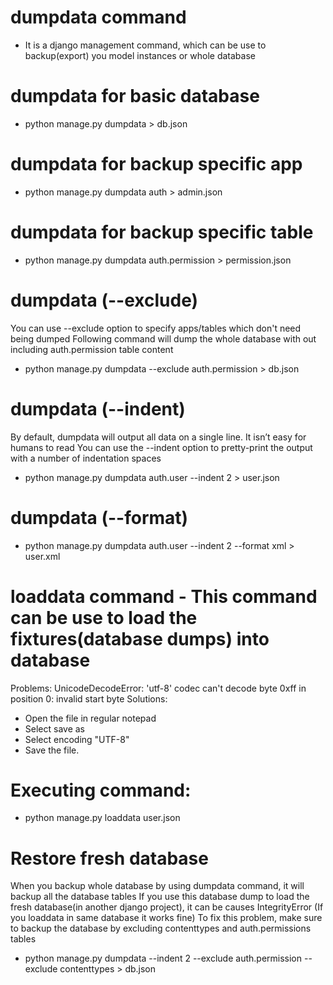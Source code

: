 # dumpdata command
- It is a django management command, which can be use to backup(export) you model instances or whole database

# dumpdata for basic database 
- python manage.py dumpdata > db.json

# dumpdata for backup specific app
- python manage.py dumpdata auth > admin.json

# dumpdata for backup specific table
- python manage.py dumpdata auth.permission > permission.json

# dumpdata (--exclude)
You can use --exclude option to specify apps/tables which don't need being dumped
Following command will dump the whole database with out including auth.permission table content
- python manage.py dumpdata --exclude auth.permission > db.json

# dumpdata (--indent)
By default, dumpdata will output all data on a single line. It isn’t easy for humans to read
You can use the --indent option to pretty-print the output with a number of indentation spaces
- python manage.py dumpdata auth.user --indent 2 > user.json

# dumpdata (--format)
- python manage.py dumpdata auth.user --indent 2 --format xml > user.xml

# loaddata command - This command can be use to load the fixtures(database dumps) into database
Problems: UnicodeDecodeError: 'utf-8' codec can't decode byte 0xff in position 0: invalid start byte
Solutions:
- Open the file in regular notepad
- Select save as
- Select encoding "UTF-8"
- Save the file.
# Executing command:
- python manage.py loaddata user.json

# Restore fresh database
When you backup whole database by using dumpdata command, it will backup all the database tables
If you use this database dump to load the fresh database(in another django project), it can be causes IntegrityError (If you loaddata in same database it works fine)
To fix this problem, make sure to backup the database by excluding contenttypes and auth.permissions tables

- python manage.py dumpdata --indent 2  --exclude auth.permission --exclude contenttypes > db.json








